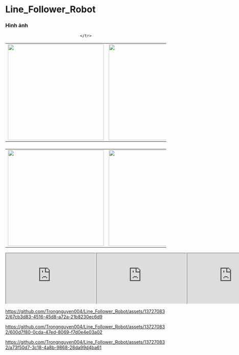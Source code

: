 # Line_Follower_Robot
### Hình ảnh
<p align="center">
  <table>
    <tr>
      <td>
        <img src="https://github.com/Trongnguyen004/Line_Follower_Robot/assets/137270832/636a8158-ef70-4ea3-ab32-5f134e529e24" width="300">
      </td>
      <td>
        <img src="https://github.com/Trongnguyen004/Line_Follower_Robot/assets/137270832/5bda47f6-b95c-4b3c-8606-9612b6f7ee98" width="300">
      </td>
      
    </tr>
  </table>
</p>

### 
<p align="center">
  <table>
    <tr>
      <td>
        <img src="https://github.com/Trongnguyen004/Line_Follower_Robot/assets/137270832/ba0740fd-513c-4a2f-a0d6-2e8b6d2b3a41" width="300">
      </td>
      <td>
        <img src="https://github.com/Trongnguyen004/Line_Follower_Robot/assets/137270832/5ab86eb6-c283-4017-9f78-97715a68e9a8" width="300">
      </td>  
    </tr>
  </table>
</p>


<div style="display:flex; justify-content: space-between;">
  <iframe width="280" height="157" src="https://github.com/Trongnguyen004/Line_Follower_Robot/assets/137270832/67cb3d83-4516-45d8-a72a-21b8230ec6d9"></iframe>
  <iframe width="280" height="157" src="https://github.com/Trongnguyen004/Line_Follower_Robot/assets/137270832/600d7f80-0cda-47ed-8069-f7d0e4e03a02"></iframe>
  <iframe width="280" height="157" src="https://github.com/Trongnguyen004/Line_Follower_Robot/assets/137270832/a73f50d7-3c18-4a8b-9868-28da99d4ba61"></iframe>
</div>



https://github.com/Trongnguyen004/Line_Follower_Robot/assets/137270832/67cb3d83-4516-45d8-a72a-21b8230ec6d9

https://github.com/Trongnguyen004/Line_Follower_Robot/assets/137270832/600d7f80-0cda-47ed-8069-f7d0e4e03a02

https://github.com/Trongnguyen004/Line_Follower_Robot/assets/137270832/a73f50d7-3c18-4a8b-9868-28da99d4ba61

